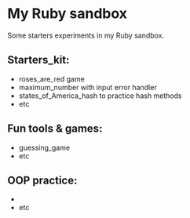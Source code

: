 # My Ruby sandbox

Some starters experiments in my Ruby sandbox.

## Starters_kit:

- roses_are_red game
- maximum_number with input error handler
- states_of_America_hash to practice hash methods
- etc

## Fun tools & games:

- guessing_game
- etc

## OOP practice:

- 
- etc
